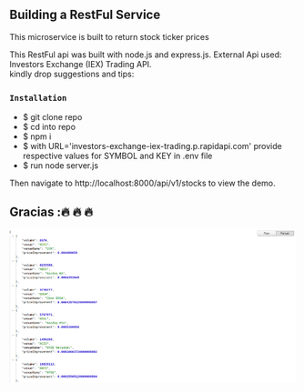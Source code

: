 ## Building a RestFul Service
This microservice is built to return stock ticker prices

This RestFul api was built with node.js and express.js. 
External Api used: Investors Exchange (IEX) Trading API.  
kindly drop suggestions and tips:

### `Installation`

- $ git clone repo
- $ cd into repo
- $ npm i
- $ with URL='investors-exchange-iex-trading.p.rapidapi.com' provide respective values for SYMBOL and KEY in .env file
- $ run node server.js

Then navigate to http://localhost:8000/api/v1/stocks to view the demo.


## Gracias ::fire: :fire: :fire:

![Screenshot](stock.png)
